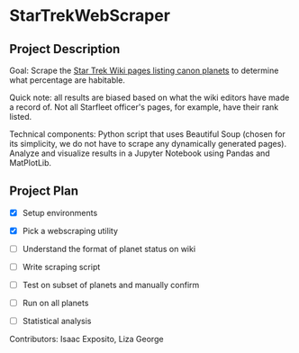 # StarTrekWebScraper

## Project Description

Goal: Scrape the [Star Trek Wiki pages listing canon planets](https://memory-alpha.fandom.com/wiki/Category:Planets) to determine what percentage are habitable.

Quick note: all results are biased based on what the wiki editors have made a record of. Not all Starfleet officer's pages, for example, have their rank listed.

Technical components: Python script that uses Beautiful Soup (chosen for its simplicity, we do not have to scrape any dynamically generated pages). Analyze and visualize results in a Jupyter Notebook using Pandas and MatPlotLib.

## Project Plan
- [x] Setup environments
- [x] Pick a webscraping utility
- [ ] Understand the format of planet status on wiki
- [ ] Write scraping script
- [ ] Test on subset of planets and manually confirm
- [ ] Run on all planets
- [ ] Statistical analysis



Contributors: Isaac Exposito, Liza George